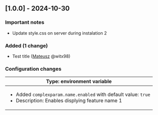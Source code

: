 <!-- @formatter:off -->
<!-- noinspection -->
<!-- Prevents auto format, for JetBrains IDE File > Settings > Editor > Code Style (Formatter Tab) > Turn formatter on/off with markers in code comments  -->

<!-- This file is automatically generate by logchange tool 🌳 🪓 => 🪵 -->
<!-- Visit https://github.com/logchange/logchange and leave a star 🌟 -->
<!-- !!! ⚠️ DO NOT MODIFY THIS FILE, YOUR CHANGES WILL BE LOST ⚠️ !!! -->


[1.0.0] - 2024-10-30
------------------

### Important notes

- Update style.css on server during instalation 2

### Added (1 change)

- Test title ([Mateusz](https://github.com/witx98) @witx98)

### Configuration changes

| Type: environment variable                                                                                                           |
| ------------------------------------------------------------------------------------------------------------------------------------ |
| <ul><li>Added `complexparam.name.enabled` with default value: `true`</li><li>Description: Enables displying feature name 1</li></ul> |


